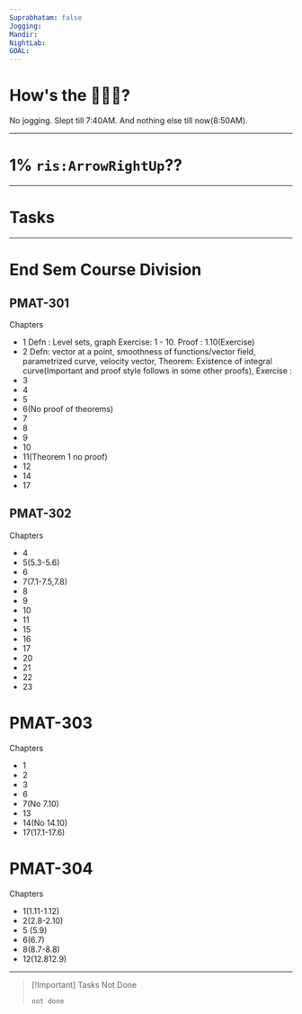 ```yaml
---
Suprabhatam: false
Jogging: 
Mandir: 
NightLab: 
GOAL:
---
```


# How's the 🌄🌅🌇?
No jogging. Slept till 7:40AM. And nothing else till now(8:50AM).

---

# 1% `ris:ArrowRightUp`??

---

# Tasks

---
# End Sem Course Division
## PMAT-301
Chapters
- 1
  Defn : Level sets, graph
  Exercise: 1 - 10.
  Proof : 1.10(Exercise)
- 2
  Defn: vector at a point, smoothness of functions/vector field, parametrized curve, velocity vector, 
  Theorem: Existence of integral curve(Important and proof style follows in some other proofs), 
  Exercise : 
- 3
- 4
- 5
- 6(No proof of theorems)
- 7
- 8
- 9
- 10
- 11(Theorem 1 no proof)
- 12
- 14
- 17

## PMAT-302
Chapters
- 4
- 5(5.3-5.6)
- 6
- 7(7.1-7.5,7.8)
- 8
- 9
- 10
- 11
- 15
- 16
- 17
- 20
- 21
- 22
- 23

# PMAT-303
Chapters
- 1
- 2
- 3
- 6
- 7(No 7.10)
- 13
- 14(No 14.10)
- 17(17.1-17.6)


# PMAT-304
Chapters
- 1(1.11-1.12) 
- 2(2.8-2.10)
- 5 (5.9)
- 6(6.7) 
- 8(8.7-8.8)
- 12(12.812.9)


---

> [!Important] Tasks Not Done
>
>```tasks
>not done
